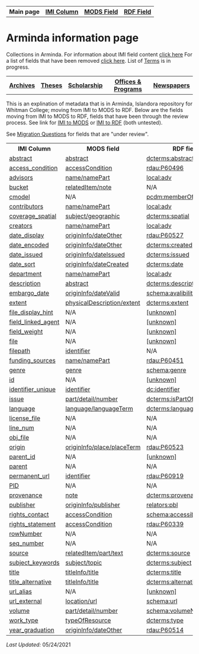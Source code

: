 <!DOCTYPE html>
<html>
<head>

</head>
<body>

<table style="width:100%">
  <tr>
    <th>Main page</th>
	<th><a href="IMI.md">IMI Column</a></th>
    <th><a href="MODS.md">MODS Field</a></th>
    <th><a href="RDF.md">RDF Field</a></th>
  </tr>
<table>

 <h1>Arminda information page</h1> 
  
<p>Collections in Arminda. For information about IMI field content <a href="imi.field.content.md">click here</a> For a list of fields that have been removed <a href="fields.removed.md">click here</a>. List of <a href="Islandora.8.terms.md">Terms</a> is in progress.</p>
   <tr>
    <th><a href="Archives.md">Archives</a></th>
	<th><a href="Theses.md">Theses</a></th>
    <th><a href="scholarship.md">Scholarship</a></th>
    <th><a href="Offices&Programs.md">Offices & Programs</a></th>
	<th><a href="Newspapers.md">Newspapers</a></th>
  </tr>
 </table>
  
</table>
<p>This is an explination of metadata that is in Arminda, Islandora repository for Whitman College; moving from IMI to MODS to RDF. Below are the fields moving from IMI to MODS to RDF, fields that have been through the review process. See link for  <a href="IMItoMODS.md">IMI to MODS</a> or <a href="IMItoRDF.md">IMI to RDF</a> (both untested).</p> 
<p>See <a href="migration questions.md">Migration Questions</a> for fields that are "under review".</p>
<table>
  <tr>
    <th>IMI Column</th>
    <th>MODS field</th>
    <th>RDF field</th>
  </tr>
  <tr>
    <td><a href="abstract.md" class ="magic-button" title="ARMINDA Use: A summary of the resource, primarily used with scholarship objects">abstract</a></td>
    <td><a href="mods.abstract.md" class ="magic-button" title="Definition: A summary of the content of the resource" >abstract</a></td>
    <td><a href="rdf.abstract.md" class ="magic-button" title="Definition: A summary of the resource">dcterms:abstract </a></td>
  </tr>
   <tr>
    <td><a href="access_condition.md" class ="magic-button" title="ARMINDA Use: Field that indicates item may be accessed by only current Whitman affiliates (netID holders)" >access_condition</a></td>
    <td><a href="mods.access_condition.md" class ="magic-button" title="Definition: Information about restrictions imposed on access to a resource.">accessCondition</a></td>
    <td><a href="rdf.rdau.p60496.md" class ="magic-button" title="Definition: Relates a resource to limitations placed on access to a resource">rdau:P60496</a></td>
  </tr>
   <tr>
    <td><a href="advisor.md" class ="magic-button" title="ARMINDA Use: A person under whose supervision a student develops and/or presents an academic paper or project, including theses and capstone projects.">advisors</a></td>
    <td><a href="mods.name.md" class ="magic-button" title="Definition: The name of a person, organization, or event (conference, meeting, etc.) associated in some way with the resource ">name/namePart</a></td>
    <td><a href="rdf.field_linked_agent.md" class ="magic-button" title="Definition: Generic Advisor term.">local:adv</a></td>
  </tr>
  <tr>
    <td><a href="imi.bucket.md" class ="magic-button" title="ARMINDA Use: BePress inherited field which indicated the collection --bucket-- an item is associated with">bucket</a></td>
    <td><a href="mods.relateditem_note.md" class ="magic-button" title="Definition: Information that identifies other resources related to the one being described">relatedItem/note</a></td>
    <td>N/A</td>
  </tr>
  <tr>
    <td><a href="cmodel.md" class ="magic-button" title="Tells what content model the file is -- audio, image.etc;  tells what type of file for Islandora to expect. ">cmodel</a></td>
    <td>N/A</td>
    <td><a href="rdf.pcdm_memberOf.md" class ="magic-button" title="Definition: Links from an Object or Collection to a containing Object or Collection.">pcdm:memberOf</a></td>
  </tr>
  <tr>
    <td><a href="contributors.md" class ="magic-button" title="identifies the entity or entities that made contributions to the creation of the resource but whose contributions are secondary to any person or organization specified in the creator(s) field. ">contributors</a></td>
    <td><a href="mods.name.md" class ="magic-button" title="Definition: The name of a person, organization, or event (conference, meeting, etc.) associated in some way with the resource">name/namePart</a></td>
    <td><a href="rdf.field_linked_agent.md" class ="magic-button" title="identifies the entity or entities that made contributions to the creation of the resource but whose contributions are secondary to any person or organization specified in the creator(s) field. ">local:adv</a></td>
  </tr>
  <tr>
    <td><a href="coverage_spatial.md" class ="magic-button" title="ARMINDA Use: Geographic subject headings">coverage_spatial</a></td>
    <td><a href="mods.subject_geographic.md" class ="magic-button" title="Definition: A term or phrase representing the primary topic(s) on which a work is focused">subject/geographic</a></td>
    <td><a href="rdf.dcterms_spatial.md" class ="magic-button" title="Definition: Spatial characteristics of the resource.">dcterms:spatial</a></td>
  </tr>
   <tr>
    <td><a href="creators.md" class ="magic-button" title="ARMINDA Use: identifies the entity/entities primarily responsible for making the resource">creators</a></td>
    <td><a href="mods.name.md" class ="magic-button" title="Definition: The name of a person, organization, or event (conference, meeting, etc.) associated in some way with the resource">name/namePart</a></td>
    <td><a href="rdf.field_linked_agent.md" class ="magic-button" title="Definition: identifies the entity/entities primarily responsible for making the resource ">local:adv</a></td>
  </tr>
    <tr>
		<td><a href="date.display.md" class ="magic-button" title="ARMINDA Use: Date of creation or publication of original object in human readable format for public viewing">date_display</a></td>
		<td><a href="mods.originInfo_dateOther.md" class ="magic-button" title="Definition: Information about the origin of the resource, including place of origin or publication, publisher/originator, and dates associated with the resource.">originInfo/dateOther</a></td>
		<td><a href="rdf.rdau.p60527.md" class ="magic-button" title="Definition: Relates a resource to a timespan that is the earliest associated with a resource">rdau:P60527</a></td>
  </tr>
   <tr>
    <td><a href="date.encoded.md" class ="magic-button" title="ARMINDA Use: Encoded date of creation or publication of the original object with qualifiers and date ranges when applicable">date_encoded</a></td>
		<td><a href="mods.originInfo_dateOther.md" class ="magic-button" title="Definition: Information about the origin of the resource, including place of origin or publication, publisher/originator, and dates associated with the resource.">originInfo/dateOther</a></td>
    <td><a href="rdf.dcterms.created.md" class ="magic-button" title="Definition: Date of creation of the resource. ">dcterms:created</a></td>
  </tr>  
   <tr>
		<td><a href="date_issued.md" class ="magic-button" title="ARMINDA Use: Issue date of the newspaper">date_issued</a></td>
		<td><a href="mods.originInfo_dateIssued.md" class ="magic-button" title="Definition: Information about the origin of the resource, including place of origin or publication, publisher/originator, and dates associated with the resource.">originInfo/dateIssued</a></td>
		<td><a href="rdf.dcterms.issued.md" class ="magic-button" title="Definition: Date of formal issuance of the resource.">dcterms:issued</a></td>
  </tr>
  <tr>
    <td><a href="date.sort.md" class ="magic-button" title="ARMINDA Use: Encoded date of creation or publication of the original object that strips out qualifiers and date ranges to allow us to sort on date in ARMINDA">date_sort</a></td>
    <td><a href="mods.originInfo.dateCreated.md" class ="magic-button" title="Definition: Information about the origin of the resource, including place of origin or publication, publisher/originator, and dates associated with the resource.">originInfo/dateCreated</a></td>
    <td><a href="rdf.dcterms.date.md" class ="magic-button" title="Definition: A point or period of time associated with an event in the lifecycle of the resource.">dcterms:date</a></td>
  </tr>
  <tr>
    <td><a href="department.md" class ="magic-button" title="ARMINDA Use: College division in which the item is categorized">department</a></td>
    <td><a href="mods.name.md" class ="magic-button" title="Definition: The name of a person, organization, or event (conference, meeting, etc.) associated in some way with the resource">name/namePart</a></td>
    <td><a href="rdf.field_linked_agent.md" class ="magic-button" title="Definition: College division in which the item is categorized">local:adv</a></td>
  </tr>
  <tr>
    <td><a href="description.md" class ="magic-button" title="[definition]">description</a></td>
    <td><a href="mods.abstract.md" class ="magic-button" title="[definition]">abstract</a></td>
    <td><a href="RDF.description.md" class ="magic-button" title="[definition]">dcterms:description</a></td>
  </tr>
  <tr>
    <td><a href="embargo_date.md" class ="magic-button" title="[definition]">embargo_date</a></td>
    <td><a href="mods.originInfo_dateValid.md" class ="magic-button" title="[definition]">originInfo/dateValid</a></td>
    <td><a href="rdf.availabilityStarts.md" class ="magic-button" title="[definition]">schema:avalibilityStarts</a></td>
  </tr>
  <tr>
    <td><a href="extent.md" class ="magic-button" title="[definition]">extent</a></td>
    <td><a href="mods.physicalDescription.md" class ="magic-button" title="[definition]">physicalDescription/extent</a></td>
    <td><a href="rdf.dcterms.extent.md" class ="magic-button" title="[definition]">dcterms:extent</a></td>
  </tr>
  <tr>
	<td><a href="" class ="magic-button" title="[definition]">file_display_hint</a></td>
	<td>N/A</td>
	<td><a href="" class ="magic-button" title="[definition]">[unknown]</a></td>
  </tr>
  <tr>
    <td><a href="field_linked_agent.md" class ="magic-button" title="[definition]">field_linked_agent</a></td>
    <td>N/A</td>
    <td><a href="a href="rdf.field_linked_agent.md" class ="magic-button" title="[definition]">[unknown]</a></td>
  </tr>
  <tr>
	<td><a href="" class ="magic-button" title="[definition]">field_weight</a></td>
	<td>N/A</td>
	<td><a href="" class ="magic-button" title="[definition]">[unknown]</a></td>
  </tr>
  <tr>
	<td><a href="" class ="magic-button" title="[definition]">file</a></td>
	<td>N/A</td>
	<td><a href="" class ="magic-button" title="[definition]">[unknown]</a></td>
  </tr>
    <tr>
    <td><a href="filepath.md" class ="magic-button" title="[definition]">filepath</a></td>
    <td><a href="identifier.md" class ="magic-button" title="[definition]">identifier</a></td>
    <td>N/A</td>
  </tr>
    <tr>
    <td><a href="funding_sources.md" class ="magic-button" title="[definition]">funding_sources</a></td>
    <td><a href="mods.name.md" class ="magic-button" title="[definition]">name/namePart</a></td>
    <td><a href="rdf.p60451.md" class ="magic-button" title="[definition]">rdau:P60451</a></td>
  </tr>
  <tr>
    <td><a href="genre.md" class ="magic-button" title="[definition]">genre</a></td>
    <td><a href="mods.genre.md" class ="magic-button" title="[definition]">genre</a></td>
    <td><a href="rdf.genre.md" class ="magic-button" title="[definition]">schema:genre</a></td>
  </tr>
  <tr>
	<td><a href="" class ="magic-button" title="[definition]">id</a></td>
	<td>N/A</td>
	<td><a href="" class ="magic-button" title="[definition]">[unknown]</a></td>
  </tr>
     <tr>
    <td><a href="context_key.md" class ="magic-button" title="[definition]">identifier_unique</a></td>
    <td><a href="MODS.identifier.md" class ="magic-button" title="[definition]">identifier</a></td>
    <td><a href="RDF.identifier.md" class ="magic-button" title="[definition]">dc:identifier</a></td>
  </tr>
  <tr>
    <td><a href="part.issue.md" class ="magic-button" title="[definition]">issue</a></td>
    <td><a href="mods.part-detail-number.md" class ="magic-button" title="[definition]">part/detail/number</a></td>
    <td><a href="RDF.isPartOf.md" class ="magic-button" title="[definition]">dcterms:isPartOf</a></td>
  </tr>
   <tr>
    <td><a href="language.md" class ="magic-button" title="[definition]">language</a></td>
    <td><a href="mods.language.languageTerm.md" class ="magic-button" title="[definition]">language/languageTerm</a></td>
    <td><a href="rdf.language.md" class ="magic-button" title="[definition]">dcterms:language</a></td>
  </tr>
  <tr>
    <td><a href="license_file.md" class ="magic-button" title="[definition]">license_file</a></td>
    <td>N/A</td>
    <td>N/A</td>
  </tr>
  <tr>
    <td><a href="line_num.md" class ="magic-button" title="[definition]">line_num</a></td>
    <td>N/A</td>
    <td>N/A</td>
  </tr> 
   <tr>
    <td><a href="obj_file.md" class ="magic-button" title="[definition]">obj_file</a></td>
    <td>N/A</td>
    <td>N/A</td>
  </tr>  
   <tr>
    <td><a href="origin.md" class ="magic-button" title="[definition]">origin</a></td>
    <td><a href="mods.originInfo-place-placeTerm.md" class ="magic-button" title="[definition]">originInfo/place/placeTerm</a></td>
    <td><a href="rdf.p60523.md" class ="magic-button" title="[definition]">rdau:P60523</a></td>
  </tr>
  <tr>
	<td><a href="" class ="magic-button" title="[definition]">parent_id</a></td>
	<td>N/A</td>
	<td><a href="" class ="magic-button" title="[definition]">[unknown]</a></td>
  </tr>
  <tr>
    <td><a href="parent.md" class ="magic-button" title="[definition]">parent</a></td>
    <td>N/A</td>
    <td>N/A</td>
  </tr>
   <tr>
    <td><a href="permanent_url.md" class ="magic-button" title="[definition]">permanent_url</a></td>
    <td><a href="MODS.identifier.md" class ="magic-button" title="[definition]">identifier</a></td>
    <td><a href="rdf.p60919.md" class ="magic-button" title="[definition]">rdau:P60919</a></td>
  </tr>
  <tr>
    <td><a href="pid.md" class ="magic-button" title="[definition]">PID</a></td>
    <td>N/A</td>
    <td>N/A</td>
  </tr>
   <tr>
    <td><a href="provenance.md" class ="magic-button" title="[definition]">provenance</a></td>
    <td><a href="mods.note.md" class ="magic-button" title="[definition]">note</a></td>
    <td><a href="rdf.dcterms.provenance.md" class ="magic-button" title="[definition]">dcterms:provenance</a></td>
	</tr>
   <tr>
    <td><a href="publisher.md" class ="magic-button" title="[definition]">publisher</a></td>
    <td><a href="mods.originInfo-publisher.md" class ="magic-button" title="[definition]">originInfo/publisher</a></td>
    <td><a href="rdf.field_linked_agent.md" class ="magic-button" title="[definition]">relators:pbl</a></td>
  </tr> 
   <tr>
    <td><a href="rights.md" class ="magic-button" title="[definition]">rights_contact</a></td>
    <td><a href="mods.access_condition.md" class ="magic-button" title="[definition]">accessCondition</a></td>
    <td><a href="rdf.accessibilityControl.md" class ="magic-button" title="[definition]">schema:accessibilityControl</a></td>
  </tr>
    <td><a href="rights_statement.md" class ="magic-button" title="[definition]">rights_statement</a></td>
    <td><a href="mods.access_condition.md" class ="magic-button" title="[definition]">accessCondition</a></td>
    <td><a href="rdf.rdau.P60339.md" class ="magic-button" title="[definition]">rdau:P60339</a></td>
  </tr>
  <tr>
    <td><a href="rowNumber.md" class ="magic-button" title="[definition]">rowNumber</a></td>
    <td>N/A</td>
    <td>N/A</td>
  </tr>
  <tr>
    <td><a href="seq_number.md" class ="magic-button" title="[definition]">seq_number</a></td>
    <td>N/A</td>
    <td>N/A</td>
  </tr>
  <tr>
    <td><a href="source.md" class ="magic-button" title="[definition]">source</a></td>
    <td><a href="mods.relatedItem.part.text.md" class ="magic-button" title="[definition]">relatedItem/part/text</a></td>
    <td><a href="rdf.dc.source.md" class ="magic-button" title="[definition]">dcterms:source</a></td>
  </tr>
    <tr>
    <td><a href="keywords.md" class ="magic-button" title="[definition]">subject_keywords</a></td>
    <td><a href="mods.subject.topic.md" class ="magic-button" title="[definition]">subject/topic</a></td>
    <td><a href="rdf.subject.md" class ="magic-button" title="[definition]">dcterms:subject</a></td>
  </tr>
  <tr>
    <td><a href="title.md" class ="magic-button" title="[definition]">title</a></td>
    <td><a href="mods.titleInfo.title.md" class ="magic-button" title="[definition]">titleInfo/title</a></td>
    <td><a href="rdf.title.md" class ="magic-button" title="[definition]">dcterms:title</a></td>
  </tr>
    <tr>
    <td><a href="nonenglish_title.md" class ="magic-button" title="[definition]">title_alternative</a></td>
    <td><a href="mods.titleInfo.title.md" class ="magic-button" title="[definition]">titleInfo/title</a></td>
    <td><a href="rdf.alternative.md" class ="magic-button" title="[definition]">dcterms:alternative</a></td>
  </tr>
  <tr>
	<td><a href="" class ="magic-button" title="[definition]">url_alias</a></td>
	<td>N/A</td>
	<td><a href="" class ="magic-button" title="[definition]">[unknown]</a></td>
  </tr>
  <tr>
    <td><a href="download_url.md" class ="magic-button" title="[definition]">url_external</a></td>
    <td><a href="mods.location-url.md" class ="magic-button" title="[definition]">location/url</a></td>
    <td><a href="RDF.url.md" class ="magic-button" title="[definition]">schema:url</a></td>
  </tr>
  <tr>
    <td><a href="volume.md" class ="magic-button" title="[definition]">volume</a></td>
    <td><a href="mods.part-detail-number.md" class ="magic-button" title="[definition]">part/detail/number</a></td>
    <td><a href="rdf.volumeNumber.md" class ="magic-button" title="[definition]">schema:volumeNumber</a></td>
  </tr>
  <tr>
    <td><a href="work_type.md" class ="magic-button" title="[definition]">work_type</a></td>
    <td><a href="mods.typeOfResource.md" class ="magic-button" title="[definition]">typeOfResource</a></td>
    <td><a href="rdf.type.md" class ="magic-button" title="[definition]">dcterms:type</a></td>
  </tr>
  <tr>
    <td><a href="graduation_year.md" class ="magic-button" title="[definition]">year_graduation</a></td>
    <td><a href="mods.originInfo_dateOther.md" class ="magic-button" title="[definition]">originInfo/dateOther</a></td>
    <td><a href="rdf.rdau.p60514.md" class ="magic-button" title="[definition]">rdau:P60514</td>
  </tr>
</table>
<dl>
	<p><i>Last Updated: </i>05/24/2021</p>
</dl>
</body>
</html>